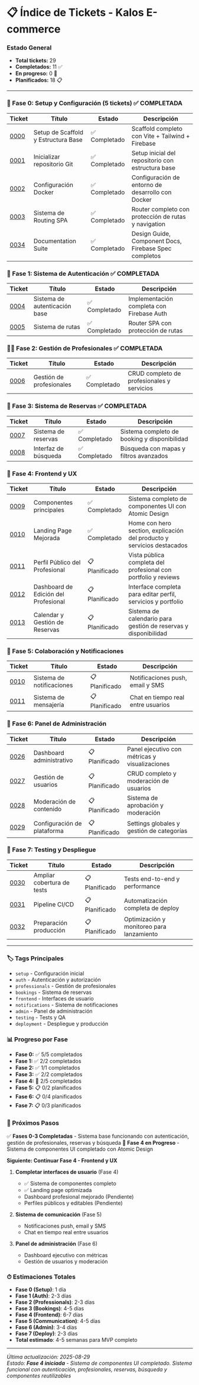 # 📋 Índice de Tickets - Kalos E-commerce

### Estado General
- **Total tickets:** 29
- **Completados:** 11 ✅
- **En progreso:** 0 🔄  
- **Planificados:** 18 📋

---

### 🔨 Fase 0: Setup y Configuración (5 tickets) ✅ **COMPLETADA**
| Ticket | Título | Estado | Descripción |
|--------|--------|--------|-------------|
| [0000](fase0-0000-scaffold-setup.md) | Setup de Scaffold y Estructura Base | ✅ Completado | Scaffold completo con Vite + Tailwind + Firebase |
| [0001](fase0-0001-init-git-repo.md) | Inicializar repositorio Git | ✅ Completado | Setup inicial del repositorio con estructura base |
| [0002](fase0-0002-docker-setup.md) | Configuración Docker | ✅ Completado | Configuración de entorno de desarrollo con Docker |
| [0003](fase0-0003-routing-system.md) | Sistema de Routing SPA | ✅ Completado | Router completo con protección de rutas y navigation |
| [0034](fase0-0034-documentation-suite.md) | Documentation Suite | ✅ Completado | Design Guide, Component Docs, Firebase Spec completos |

### 🔐 Fase 1: Sistema de Autenticación ✅ **COMPLETADA**
| Ticket | Título | Estado | Descripción |
|--------|--------|--------|-------------|
| [0004](fase1-0004-auth-base-system.md) | Sistema de autenticación base | ✅ Completado | Implementación completa con Firebase Auth |
| [0005](fase1-0005-routing-system.md) | Sistema de rutas | ✅ Completado | Router SPA con protección de rutas |

### 👨‍🎨 Fase 2: Gestión de Profesionales ✅ **COMPLETADA**
| Ticket | Título | Estado | Descripción |
|--------|--------|--------|-------------|
| [0006](fase2-0006-professional-management.md) | Gestión de profesionales | ✅ Completado | CRUD completo de profesionales y servicios |

### 📅 Fase 3: Sistema de Reservas ✅ **COMPLETADA**
| Ticket | Título | Estado | Descripción |
|--------|--------|--------|-------------|
| [0007](fase3-0007-booking-system.md) | Sistema de reservas | ✅ Completado | Sistema completo de booking y disponibilidad |
| [0008](fase3-0008-search-interface.md) | Interfaz de búsqueda | ✅ Completado | Búsqueda con mapas y filtros avanzados |

### 🎨 Fase 4: Frontend y UX
| Ticket | Título | Estado | Descripción |
|--------|--------|--------|-------------|
| [0009](fase4-0009-frontend-components.md) | Componentes principales | ✅ Completado | Sistema completo de componentes UI con Atomic Design |
| [0010](fase4-0010-landing-page-improved.md) | Landing Page Mejorada | ✅ Completado | Home con hero section, explicación del producto y servicios destacados |
| [0011](fase4-0011-professional-profile.md) | Perfil Público del Profesional | 📋 Planificado | Vista pública completa del profesional con portfolio y reviews |
| [0012](fase4-0012-professional-edit-dashboard.md) | Dashboard de Edición del Profesional | 📋 Planificado | Interface completa para editar perfil, servicios y portfolio |
| [0013](fase4-0013-professional-calendar.md) | Calendar y Gestión de Reservas | 📋 Planificado | Sistema de calendario para gestión de reservas y disponibilidad |

### 💬 Fase 5: Colaboración y Notificaciones
| Ticket | Título | Estado | Descripción |
|--------|--------|--------|-------------|
| [0010](fase5-0010-notification-system.md) | Sistema de notificaciones | 📋 Planificado | Notificaciones push, email y SMS |
| [0011](fase5-0011-messaging-system.md) | Sistema de mensajería | 📋 Planificado | Chat en tiempo real entre usuarios |

### 👑 Fase 6: Panel de Administración
| Ticket | Título | Estado | Descripción |
|--------|--------|--------|-------------|
| [0026](fase6-0026-admin-dashboard.md) | Dashboard administrativo | 📋 Planificado | Panel ejecutivo con métricas y visualizaciones |
| [0027](fase6-0027-user-management.md) | Gestión de usuarios | 📋 Planificado | CRUD completo y moderación de usuarios |
| [0028](fase6-0028-content-moderation.md) | Moderación de contenido | 📋 Planificado | Sistema de aprobación y moderación |
| [0029](fase6-0029-platform-config.md) | Configuración de plataforma | 📋 Planificado | Settings globales y gestión de categorías |

### 🧪 Fase 7: Testing y Despliegue
| Ticket | Título | Estado | Descripción |
|--------|--------|--------|-------------|
| [0030](fase7-0030-expand-test-coverage.md) | Ampliar cobertura de tests | 📋 Planificado | Tests end-to-end y performance |
| [0031](fase7-0031-setup-cicd-pipeline.md) | Pipeline CI/CD | 📋 Planificado | Automatización completa de deploy |
| [0032](fase7-0032-prepare-for-production.md) | Preparación producción | 📋 Planificado | Optimización y monitoreo para lanzamiento |

---

### 🏷️ Tags Principales
- `setup` - Configuración inicial
- `auth` - Autenticación y autorización  
- `professionals` - Gestión de profesionales
- `bookings` - Sistema de reservas
- `frontend` - Interfaces de usuario
- `notifications` - Sistema de notificaciones
- `admin` - Panel de administración
- `testing` - Tests y QA
- `deployment` - Despliegue y producción

### 📊 Progreso por Fase
- **Fase 0:** ✅ 5/5 completados
- **Fase 1:** ✅ 2/2 completados  
- **Fase 2:** ✅ 1/1 completados
- **Fase 3:** ✅ 2/2 completados
- **Fase 4:** 🔄 2/5 completados
- **Fase 5:** 📋 0/2 planificados
- **Fase 6:** 📋 0/4 planificados
- **Fase 7:** 📋 0/3 planificados

### 🎯 Próximos Pasos
✅ **Fases 0-3 Completadas** - Sistema base funcionando con autenticación, gestión de profesionales, reservas y búsqueda
🔄 **Fase 4 en Progreso** - Sistema de componentes UI completado con Atomic Design

**Siguiente: Continuar Fase 4 - Frontend y UX**
1. **Completar interfaces de usuario** (Fase 4)
   - ✅ Sistema de componentes completo 
   - ✅ Landing page optimizada 
   - Dashboard profesional mejorado (Pendiente)
   - Perfiles públicos y editables (Pendiente)

2. **Sistema de comunicación** (Fase 5)
   - Notificaciones push, email y SMS
   - Chat en tiempo real entre usuarios

3. **Panel de administración** (Fase 6)
   - Dashboard ejecutivo con métricas
   - Gestión de usuarios y moderación

### ⏱ Estimaciones Totales
- **Fase 0 (Setup)**: 1 día
- **Fase 1 (Auth)**: 2-3 días
- **Fase 2 (Professionals)**: 2-3 días  
- **Fase 3 (Bookings)**: 4-5 días
- **Fase 4 (Frontend)**: 6-7 días
- **Fase 5 (Communication)**: 4-5 días
- **Fase 6 (Admin)**: 3-4 días
- **Fase 7 (Deploy)**: 2-3 días
- **Total estimado**: 4-5 semanas para MVP completo

---

*Última actualización: 2025-08-29*  
*Estado: **Fase 4 iniciada** - Sistema de componentes UI completado. Sistema funcional con autenticación, profesionales, reservas, búsqueda y componentes reutilizables*
